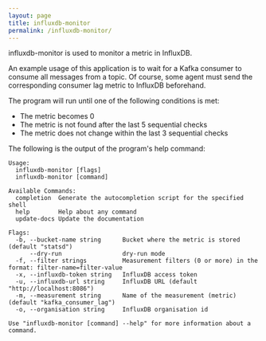 ```yaml
---
layout: page
title: influxdb-monitor
permalink: /influxdb-monitor/
---
```


influxdb-monitor is used to monitor a metric in InfluxDB.

An example usage of this application is to wait for a Kafka consumer to consume all messages from a topic.
Of course, some agent must send the corresponding consumer lag metric to InfluxDB beforehand.

The program will run until one of the following conditions is met:
* The metric becomes 0
* The metric is not found after the last 5 sequential checks
* The metric does not change within the last 3 sequential checks

The following is the output of the program's help command:

```
Usage:
  influxdb-monitor [flags]
  influxdb-monitor [command]

Available Commands:
  completion  Generate the autocompletion script for the specified shell
  help        Help about any command
  update-docs Update the documentation

Flags:
  -b, --bucket-name string      Bucket where the metric is stored (default "statsd")
      --dry-run                 dry-run mode
  -f, --filter strings          Measurement filters (0 or more) in the format: filter-name=filter-value
  -x, --influxdb-token string   InfluxDB access token
  -u, --influxdb-url string     InfluxDB URL (default "http://localhost:8086")
  -m, --measurement string      Name of the measurement (metric) (default "kafka_consumer_lag")
  -o, --organisation string     InfluxDB organisation id

Use "influxdb-monitor [command] --help" for more information about a command.

```
